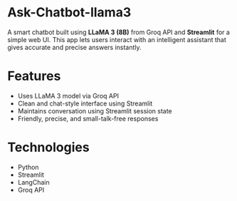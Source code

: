 # Ask-Chatbot-llama3 

A smart chatbot built using **LLaMA 3 (8B)** from Groq API and **Streamlit** for a simple web UI. This app lets users interact with an intelligent assistant that gives accurate and precise answers instantly.

# Features

- Uses LLaMA 3 model via Groq API
- Clean and chat-style interface using Streamlit
- Maintains conversation using Streamlit session state
- Friendly, precise, and small-talk-free responses

# Technologies

- Python 
- Streamlit 
- LangChain 
- Groq API 


